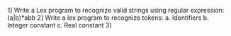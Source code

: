1] Write a Lex program to recognize valid strings using regular expression: (a|b)*abb
2] Write a lex program to recognize tokens: a. Identifiers b. Integer constant c. Real constant
3]
